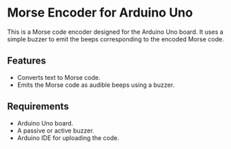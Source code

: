 # Morse Encoder for Arduino Uno

This is a Morse code encoder designed for the Arduino Uno board. It uses a simple buzzer to emit the beeps corresponding to the encoded Morse code.

## Features
- Converts text to Morse code.
- Emits the Morse code as audible beeps using a buzzer.

## Requirements
- Arduino Uno board.
- A passive or active buzzer.
- Arduino IDE for uploading the code.
